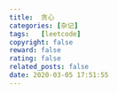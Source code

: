 ```yaml
---
title:  贪心
categories: [杂记]
tags:   [leetcode]
copyright: false
reward: false
rating: false
related_posts: false
date: 2020-03-05 17:51:55
---
```

